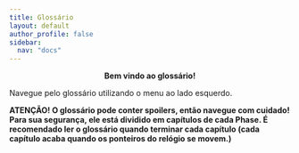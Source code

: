 ```yaml
---
title: Glossário
layout: default
author_profile: false
sidebar:
  nav: "docs"
---
```


<p align=center><b>Bem vindo ao glossário!</b></p>

Navegue pelo glossário utilizando o menu ao lado esquerdo.

**ATENÇÃO! O glossário pode conter spoilers, então navegue com cuidado! Para sua segurança, ele está dividido em capítulos de cada Phase. É recomendado ler o glossário quando terminar cada capítulo (cada capítulo acaba quando os ponteiros do relógio se movem.)**
